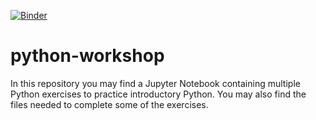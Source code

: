 [![Binder](https://mybinder.org/badge_logo.svg)](https://mybinder.org/v2/gh/ruivarandas/python-workshop/master?filepath=.%2FCategories%2FUnderstand)

# python-workshop
In this repository you may find a Jupyter Notebook containing multiple Python exercises to practice introductory Python. You may also find the files needed to complete some of the exercises.
